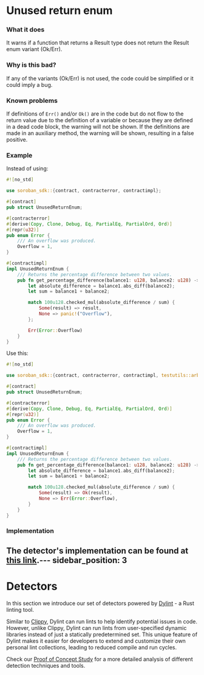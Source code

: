 # Unused return enum

### What it does

It warns if a function that returns a Result type does not return the Result enum variant (Ok/Err).

### Why is this bad?

If any of the variants (Ok/Err) is not used, the code could be simplified or it could imply a bug.

### Known problems

If definitions of `Err()` and/or `Ok()` are in the code but do not flow to the return value due to the definition of a variable or because they are defined in a dead code block, the warning will not be shown. If the definitions are made in an auxiliary method, the warning will be shown, resulting in a false positive.

### Example

Instead of using:

```rust
#![no_std]

use soroban_sdk::{contract, contracterror, contractimpl};

#[contract]
pub struct UnusedReturnEnum;

#[contracterror]
#[derive(Copy, Clone, Debug, Eq, PartialEq, PartialOrd, Ord)]
#[repr(u32)]
pub enum Error {
    /// An overflow was produced.
    Overflow = 1,
}

#[contractimpl]
impl UnusedReturnEnum {
    /// Returns the percentage difference between two values.
    pub fn get_percentage_difference(balance1: u128, balance2: u128) -> Result<u128, Error> {
        let absolute_difference = balance1.abs_diff(balance2);
        let sum = balance1 + balance2;

        match 100u128.checked_mul(absolute_difference / sum) {
            Some(result) => result,
            None => panic!("Overflow"),
        };

        Err(Error::Overflow)
    }
}
```

Use this:

```rust
#![no_std]

use soroban_sdk::{contract, contracterror, contractimpl, testutils::arbitrary::arbitrary::Result};

#[contract]
pub struct UnusedReturnEnum;

#[contracterror]
#[derive(Copy, Clone, Debug, Eq, PartialEq, PartialOrd, Ord)]
#[repr(u32)]
pub enum Error {
    /// An overflow was produced.
    Overflow = 1,
}

#[contractimpl]
impl UnusedReturnEnum {
    /// Returns the percentage difference between two values.
    pub fn get_percentage_difference(balance1: u128, balance2: u128) -> Result<u128, Error> {
        let absolute_difference = balance1.abs_diff(balance2);
        let sum = balance1 + balance2;

        match 100u128.checked_mul(absolute_difference / sum) {
            Some(result) => Ok(result),
            None => Err(Error::Overflow),
        }
    }
}
```

### Implementation

The detector's implementation can be found at [this link](https://github.com/CoinFabrik/scout-soroban/tree/main/detectors/unused-return-enum).---
sidebar_position: 3
---

# Detectors

In this section we introduce our set of detectors powered by [Dylint](https://github.com/trailofbits/dylint) - a Rust linting tool. 

Similar to [Clippy](https://github.com/rust-lang/rust-clippy), Dylint can run lints to help identify potential issues in code. However, unlike Clippy, Dylint can run lints from user-specified dynamic libraries instead of just a statically predetermined set. This unique feature of Dylint makes it easier for developers to extend and customize their own personal lint collections, leading to reduced compile and run cycles.

Check our [Proof of Concept Study](https://github.com/CoinFabrik/web3-grant/tree/main/detectors) for a more detailed analysis of different detection techniques and tools.
